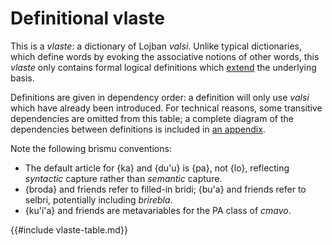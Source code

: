 # Definitional vlaste

This is a *vlaste*: a dictionary of Lojban *valsi*. Unlike typical
dictionaries, which define words by evoking the associative notions of other
words, this *vlaste* only contains formal logical definitions which
[extend](https://en.wikipedia.org/wiki/Extension_by_definitions) the underlying
basis.

Definitions are given in dependency order: a definition will only use *valsi*
which have already been introduced. For technical reasons, some transitive
dependencies are omitted from this table; a complete diagram of the
dependencies between definitions is included in [an
appendix](appendices/posets.md).

Note the following brismu conventions:

* The default article for {ka} and {du'u} is {pa}, not {lo}, reflecting
  *syntactic* capture rather than *semantic* capture.
* {broda} and friends refer to filled-in bridi; {bu'a} and friends refer to
  selbri, potentially including *brirebla*.
* {ku'i'a} and friends are metavariables for the PA class of *cmavo*.

{{#include vlaste-table.md}}
